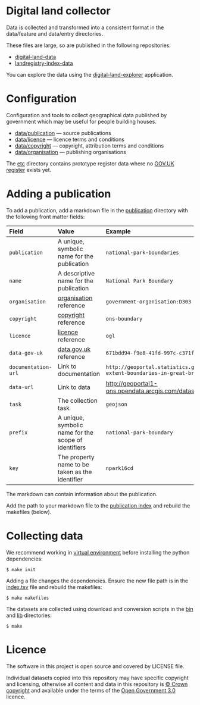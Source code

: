 # Digital land collector

Data is collected and transformed into a consistent format in the data/feature and data/entry directories.

These files are large, so are published in the following repositories:

  * [digital-land-data](https://github.com/communitiesuk/digital-land-data) 
  * [landregistry-index-data](https://github.com/communitiesuk/landregistry-index-data)

You can explore the data using the [digital-land-explorer](https://github.com/communitiesuk/digital-land-explorer) application.

# Configuration

Configuration and tools to collect geographical data published by government which may be useful for people building houses.

  * [data/publication](data/publication) — source publications
  * [data/licence](data/licence) — licence terms and conditions
  * [data/copyright](data/copyright) — copyright, attribution terms and conditions
  * [data/organisation](data/organisation.tsv) — publishing organisations

The [etc](etc) directory contains prototype register data where no [GOV.UK register](https://www.registers.service.gov.uk/) exists yet.

# Adding a publication

To add a publication, add a markdown file in the [publication](publication) directory with the following front matter fields:

| Field | Value | Example |
| :---- | :---- | :------ |
| `publication` | A unique, symbolic name for the publication | `national-park-boundaries` |
| `name` | A descriptive name for the publication | `National Park Boundary` |
| `organisation` | [organisation](data/organisation.tsv) reference | `government-organisation:D303` |
| `copyright` | [copyright](data/copyright) reference | `ons-boundary` |
| `licence` | [licence](data/licence) reference | `ogl` |
| `data-gov-uk` | [data.gov.uk](https://data.gov.uk) reference | `671bdd94-f9e8-41fd-997c-c371fca050de` |
| `documentation-url` | Link to documentation | `http://geoportal.statistics.gov.uk/datasets/national-parks-august-2016-full-extent-boundaries-in-great-britain` |
| `data-url` | Link to data | http://geoportal1-ons.opendata.arcgis.com/datasets/df607d4ffa124cdca8317e3e63d45d78_1.geojson
| `task` | The collection task | `geojson` |
| `prefix` | A unique, symbolic name for the scope of identifiers | `national-park-boundary` |
| `key` | The property name to be taken as the identifier | `npark16cd` |

The markdown can contain information about the publication.

Add the path to your markdown file to the [publication index](data/publication/index.tsv) and rebuild the makefiles (below).

# Collecting data

We recommend working in [virtual environment](http://docs.python-guide.org/en/latest/dev/virtualenvs/) before installing the python dependencies:

    $ make init

Adding a file changes the dependencies. Ensure the new file path is in the [index.tsv](data/publication/index.tsv) file and rebuild the makefiles:

    $ make makefiles

The datasets are collected using download and conversion scripts in the [bin](bin) and [lib](lib) directories:

    $ make

# Licence

The software in this project is open source and covered by LICENSE file.

Individual datasets copied into this repository may have specific copyright and licensing, otherwise all content and data in this repository is
[© Crown copyright](http://www.nationalarchives.gov.uk/information-management/re-using-public-sector-information/copyright-and-re-use/crown-copyright/)
and available under the terms of the [Open Government 3.0](https://www.nationalarchives.gov.uk/doc/open-government-licence/version/3/) licence.
